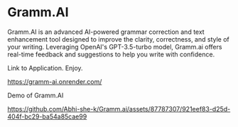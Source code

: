 # Gramm.AI

Gramm.AI is an advanced AI-powered grammar correction and text enhancement tool designed to improve the clarity, correctness, and style of your writing. Leveraging OpenAI's GPT-3.5-turbo model, Gramm.ai offers real-time feedback and suggestions to help you write with confidence.

Link to Application. Enjoy.

https://gramm-ai.onrender.com/

Demo of Gramm.AI

https://github.com/Abhi-she-k/Gramm.ai/assets/87787307/921eef83-d25d-404f-bc29-ba54a85cae99

